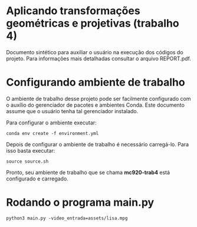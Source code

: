 # Aplicando transformações geométricas e projetivas (trabalho 4)
Documento sintético para auxiliar o usuário na execução dos códigos do projeto. Para informações mais detalhadas consultar o arquivo REPORT.pdf.

# Configurando ambiente de trabalho
O ambiente de trabalho desse projeto pode ser facilmente configurado com o auxílio do gerenciador de pacotes e ambientes Conda. Este documento assume que o usuário tenha tal gerenciador instalado.

Para configurar o ambiente executar:

```
conda env create -f environment.yml
```

Depois de configurar o ambiente de trabalho é necessário carregá-lo. Para isso basta executar:

```
source source.sh
```

Pronto, seu ambiente de trabalho que se chama **mc920-trab4** está configurado e carregado.

# Rodando o programa main.py

```
python3 main.py -video_entrada=assets/lisa.mpg
```
